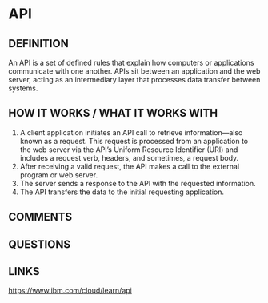 # API

## DEFINITION

An API is a set of defined rules that explain how computers or applications communicate with one another. APIs sit between an application and the web server, acting as an intermediary layer that processes data transfer between systems.

## HOW IT WORKS / WHAT IT WORKS WITH

1) A client application initiates an API call to retrieve information—also known as a request. This request is processed from an application to the web server via the API’s Uniform Resource Identifier (URI) and includes a request verb, headers, and sometimes, a request body.
2) After receiving a valid request, the API makes a call to the external program or web server.
3) The server sends a response to the API with the requested information.
4) The API transfers the data to the initial requesting application.

## COMMENTS

## QUESTIONS

## LINKS

https://www.ibm.com/cloud/learn/api
